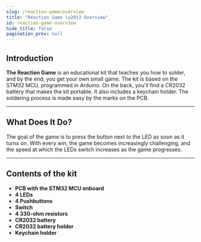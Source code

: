 ```yaml
---
slug: /reaction-game/overview
title: "Reaction Game \u2013 Overview"
id: reaction-game-overview
hide_title: false
pagination_prev: null
---
```

## Introduction
**The Reaction Game** is an educational kit that teaches you how to solder, and by the end, you get your own small game. The kit is based on the STM32 MCU, programmed in Arduino. On the back, you'll find a CR2032 battery that makes the kit portable. It also includes a keychain holder. The soldering process is made easy by the marks on the PCB.

---

## What Does It Do?
The goal of the game is to press the button next to the LED as soon as it turns on. With every win, the game becomes increasingly challenging, and the speed at which the LEDs switch increases as the game progresses.
<CenteredImage src="/img/reaction-game/how-it-works.gif" alt="How the game works" caption="How the game works" />

---

## Contents of the kit

- **PCB with the STM32 MCU onboard**
- **4 LEDs**
- **4 Pushbuttons**
- **Switch**
- **4 330-ohm resistors**
- **CR2032 battery**
- **CR2032 battery holder**
- **Keychain holder**